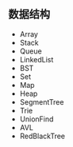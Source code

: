 ## 数据结构

- Array
- Stack
- Queue
- LinkedList
- BST
- Set
- Map
- Heap
- SegmentTree
- Trie
- UnionFind
- AVL
- RedBlackTree
